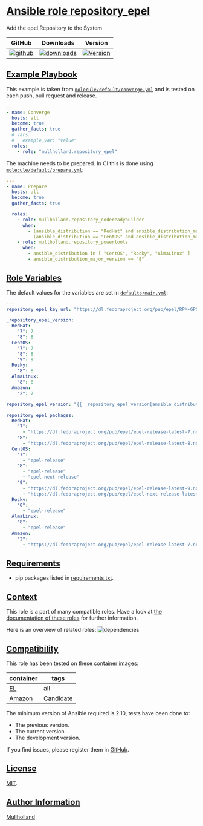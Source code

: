 # [Ansible role repository_epel](#repository_epel)

Add the epel Repository to the System

|GitHub|Downloads|Version|
|------|---------|-------|
|[![github](https://github.com/mullholland/ansible-role-repository_epel/actions/workflows/molecule.yml/badge.svg)](https://github.com/mullholland/ansible-role-repository_epel/actions/workflows/molecule.yml)|[![downloads](https://img.shields.io/ansible/role/d/mullholland/repository_epel)](https://galaxy.ansible.com/mullholland/repository_epel)|[![Version](https://img.shields.io/github/release/mullholland/ansible-role-repository_epel.svg)](https://github.com/mullholland/ansible-role-repository_epel/releases/)|
## [Example Playbook](#example-playbook)

This example is taken from [`molecule/default/converge.yml`](https://github.com/mullholland/ansible-role-repository_epel/blob/master/molecule/default/converge.yml) and is tested on each push, pull request and release.

```yaml
---
- name: Converge
  hosts: all
  become: true
  gather_facts: true
  # vars:
  #   example_var: "value"
  roles:
    - role: "mullholland.repository_epel"
```

The machine needs to be prepared. In CI this is done using [`molecule/default/prepare.yml`](https://github.com/mullholland/ansible-role-repository_epel/blob/master/molecule/default/prepare.yml):

```yaml
---
- name: Prepare
  hosts: all
  become: true
  gather_facts: true

  roles:
    - role: mullholland.repository_codereadybuilder
      when:
        - (ansible_distribution == "RedHat" and ansible_distribution_major_version == "8") or
          (ansible_distribution == "CentOS" and ansible_distribution_major_version == "9")
    - role: mullholland.repository_powertools
      when:
        - ansible_distribution in [ "CentOS", "Rocky", "AlmaLinux" ]
        - ansible_distribution_major_version == "8"
```



## [Role Variables](#role-variables)

The default values for the variables are set in [`defaults/main.yml`](https://github.com/mullholland/ansible-role-repository_epel/blob/master/defaults/main.yml):

```yaml
---
repository_epel_key_url: "https://dl.fedoraproject.org/pub/epel/RPM-GPG-KEY-EPEL-{{ repository_epel_version }}"

_repository_epel_version:
  RedHat:
    "7": 7
    "8": 8
  CentOS:
    "7": 7
    "8": 8
    "9": 9
  Rocky:
    "8": 8
  AlmaLinux:
    "8": 8
  Amazon:
    "2": 7

repository_epel_version: "{{ _repository_epel_version[ansible_distribution][ansible_distribution_major_version] }}"

repository_epel_packages:
  RedHat:
    "7":
      - "https://dl.fedoraproject.org/pub/epel/epel-release-latest-7.noarch.rpm"
    "8":
      - "https://dl.fedoraproject.org/pub/epel/epel-release-latest-8.noarch.rpm"
  CentOS:
    "7":
      - "epel-release"
    "8":
      - "epel-release"
      - "epel-next-release"
    "9":
      - "https://dl.fedoraproject.org/pub/epel/epel-release-latest-9.noarch.rpm"
      - "https://dl.fedoraproject.org/pub/epel/epel-next-release-latest-9.noarch.rpm"
  Rocky:
    "8":
      - "epel-release"
  AlmaLinux:
    "8":
      - "epel-release"
  Amazon:
    "2":
      - "https://dl.fedoraproject.org/pub/epel/epel-release-latest-7.noarch.rpm"
```

## [Requirements](#requirements)

- pip packages listed in [requirements.txt](https://github.com/mullholland/ansible-role-repository_epel/blob/master/requirements.txt).


## [Context](#context)

This role is a part of many compatible roles. Have a look at [the documentation of these roles](https://mullholland.net) for further information.

Here is an overview of related roles:
![dependencies](https://raw.githubusercontent.com/mullholland/ansible-role-repository_epel/png/requirements.png "Dependencies")

## [Compatibility](#compatibility)

This role has been tested on these [container images](https://hub.docker.com/u/mullholland):

|container|tags|
|---------|----|
|[EL](https://hub.docker.com/r/mullholland/enterpriselinux)|all|
|[Amazon](https://hub.docker.com/r/mullholland/amazonlinux)|Candidate|

The minimum version of Ansible required is 2.10, tests have been done to:

- The previous version.
- The current version.
- The development version.

If you find issues, please register them in [GitHub](https://github.com/mullholland/ansible-role-repository_epel/issues).

## [License](#license)

[MIT](https://github.com/mullholland/ansible-role-repository_epel/blob/master/LICENSE).

## [Author Information](#author-information)

[Mullholland](https://mullholland.net)
